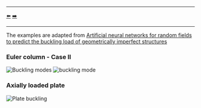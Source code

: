 ***
[⬅️](../008/README.md "Previous example")
[➡️](../010/README.md "Next example")
***

The examples are adapted from [Artificial neural networks for random fields to predict the buckling load of geometrically imperfect structures](https://doi.org/10.1007/s00466-024-02595-w)

### Euler column - Case II

![Buckling modes](Buckling_modes.png) ![buckling mode](buckling_mode_01.gif)

### Axially loaded plate

![Plate buckling](plate_buckling_mode_01.gif)

